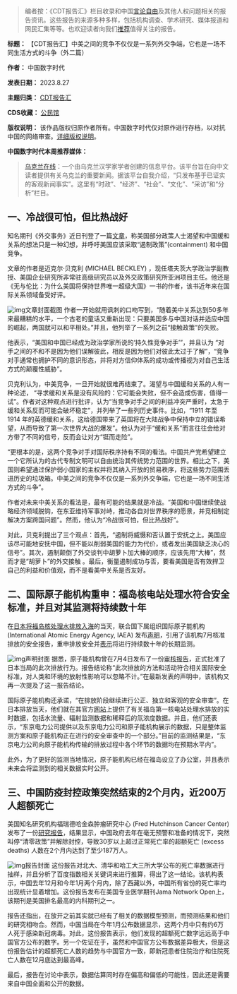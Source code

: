 



> 
> 编者按：《CDT报告汇》栏目收录和中国[言论自由](https://chinadigitaltimes.net/space/言论自由)及其他人权问题相关的报告资讯。这些报告的来源多种多样，包括机构调查、学术研究、媒体报道和网民汇集等等。也欢迎读者向我们[推荐](https://chinadigitaltimes.net/chinese/telegrambot)值得关注的报告。
> 
> 
> 




**标题：** 【CDT报告汇】中美之间的竞争不仅仅是一系列外交争端，它也是一场不同生活方式的斗争（外二篇）  

**作者：** 中国数字时代  

**发表日期：** 2023.8.27  

**主题归类：** [CDT报告汇](https://chinadigitaltimes.net/chinese/category/cdt-stories/cdt%E6%8A%A5%E5%91%8A%E6%B1%87)  

**CDS收藏：** [公民馆](https://chinadigitaltimes.net/space/%E5%85%AC%E6%B0%91%E9%A6%86)  

**版权说明：** 该作品版权归原作者所有。中国数字时代仅对原作进行存档，以对抗中国的网络审查。[详细版权说明](https://chinadigitaltimes.net/chinese/copyright)。


**中国数字时代本周推荐媒体：** 



> 
> [乌克兰在线](https://www.wukelan.cn.com/)：一个由乌克兰汉学家学者创建的信息平台。该平台旨在向中文读者提供有关乌克兰的重要新闻。据该平台自我介绍，“只发布基于已证实的客观新闻事实”。这里有“时政”、“经济”、“社会”、“文化”、“采访”和“分析”栏目。
> 
> 
> 


一、冷战很可怕，但比热战好
-------------


知名期刊《外交事务》近日刊登了一篇[文章](https://www.foreignaffairs.com/united-states/china-delusions-detente-rivals)，称美国部分政策人士渴望和中国缓和关系的想法只是一种幻想，并呼吁美国应该采取“遏制政策”(containment) 和中国竞争。


文章的作者是迈克尔·贝克利 (MICHAEL BECKLEY) ，现任塔夫茨大学政治学副教授、美国企业研究所非常驻高级研究员以及外交政策研究所亚洲项目主任。他还是《无与伦比：为什么美国将保持世界唯一超级大国》一书的作者，该书近年来在国际关系领域备受好评。


![img](https://chinadigitaltimes.net/chinese/files/2023/08/Delusions-of-Detente_-Why-America-and-China-Will-Be-Enduring-Rivals_-www.foreignaffairs.com_.png)文章封面截图
作者一开始就用讽刺的口吻写到，“随着美中关系达到50多年来最糟糕的水平，一个古老的童话又重新出现：只要美国多与中国对话并适应中国的崛起，两国就可以和平相处。”并且，他列举了一系列之前“接触政策”的失败。


他表示，“美国和中国已经成为政治学家所说的‘持久性竞争对手’”，并且认为 “对手之间的不和不是因为他们误解彼此，相反是因为他们对彼此太过于了解”，“竞争对手通常也拥护不同的意识形态，并将对方信仰体系的成功或传播视为对自己生活方式的颠覆性威胁”。


贝克利认为，中美竞争，一旦开始就很难再结束了。渴望与中国缓和关系的人有一种论述， “寻求缓和关系是没有风险的：它可能会失败，但不会造成伤害，值得一试”。作者对这种观点进行批评，认为“当竞争对手之间的利益冲突严重时，太急于缓和关系反而可能会破坏稳定”，并列举了一些列历史事件。比如，“1911 年至 1914 年的英德缓和关系，这给德国带来了英国将在大陆战争中保持中立的错误希望，从而导致了第一次世界大战的爆发”。他认为对于“缓和关系”而言往往会给对方带了不同的信号，反而会让对方“铤而走险”。


“更根本的是，这两个竞争对手对国际秩序持有不同的看法。中国共产党希望建立一个它所认为的古代专制文明可以自由统治其传统势力范围的世界。相比之下，美国则希望通过保护弱小国家的主权并将其纳入开放的贸易秩序，将这些势力范围丢进历史的垃圾箱。中美之间的竞争不仅仅是一系列外交争端，它也是一场不同生活方式的斗争”。


作者对未来中美关系的看法是，最有可能的结果就是冷战。“美国和中国继续使战略经济领域脱钩，在东亚维持军事对峙，推动各自对世界秩序的愿景，并竞相制定解决方案跨国问题”。然而，他认为“冷战很可怕，但比热战好”。


对此，贝克利提出了三个观点：首先，“遏制将威慑和否认置于安抚之上。美国应该尽可能地安抚中国，但不能以削弱美国的能力为代价，或者发出美国缺乏决心的信号”。其次，遏制颠倒了外交谈判中胡萝卜加大棒的顺序，应该先用“大棒”，然而才是“胡萝卜”的外交接触 。最后，衡量遏制成功与否，要看美国是否有效捍卫自己的利益和价值观，而不是看美中关系是否友好。


二、国际原子能机构重申：福岛核电站处理水符合安全标准，并且对其监测将持续数十年
---------------------------------------


在[日本将福岛核处理水排放入海](https://www.voachinese.com/a/japan-fukushima-water-release-20230822/7234959.html)的当天，联合国下属组织国际原子能机构 (International Atomic Energy Agency, IAEA) 发布[声明](https://www.iaea.org/newscenter/pressreleases/iaea-director-general-statement-on-discharge-of-fukushima-daiichi-alps-treated-water)，引用了该机构7月核准排放的安全报告，重申排放安全并[表示](https://www.iaea.org/zh/newscenter/news/guo-ji-yuan-zi-neng-ji-gou-jie-shao-ri-ben-dui-fu-dao-di-yi-he-dian-zhan-chu-li-shui-pai-fang-de-jian-ce-shu-ju)将进行持续数十年的长期监测。


![img](https://chinadigitaltimes.net/chinese/files/2023/08/IAEA-Director-General-Statement-on-Discharge-of-Fukushima-Daiichi-ALP_-www.iaea_.org_.png)声明封面
据悉，原子能机构曾在7月4日发布了一份[审核报告](https://www.iaea.org/zh/newscenter/pressreleases/guo-ji-yuan-zi-neng-ji-gou-ren-wei-ri-ben-zai-fu-dao-jiang-chu-li-shui-pai-hai-de-ji-hua-fu-he-guo-ji-an-quan-biao-zhun)，正式批准了日本当局的此次排放行为。报告结论称“此次排放的方法和活动符合相关国际安全标准，对人类和环境的放射性影响可以忽略不计。”在最新发表的声明中，该机构又再一次提及了这一报告结论。


国际原子能机构还承诺，“在排放阶段继续进行公正、独立和客观的安全审查”。在日本排放当天，他们就在其官方[网站](https://www.iaea.org/topics/response/fukushima-daiichi-nuclear-accident/fukushima-daiichi-alps-treated-water-discharge/tepco-data)上提供了有关福岛第一核电站处理水排放的实时数据，包括水流量、辐射监测数据和稀释后的氚浓度数据。并且，他们还表示，“东京电力公司提供以及东京电力公司和原子能机构展示的数据，只是整体监测方案和原子能机构正在进行的安全审查中的一个部分。”目前的监测结果是，“东京电力公司向原子能机构传输的排放过程中各个环节的数据均在预期水平内”。


此外，为了更好的监测当地情况，原子能机构已经在福岛设立了办公室，并且表示未来会将监测到的相关数据实时公开。


三、中国防疫封控政策突然结束的2个月内，近200万人超额死亡
------------------------------


美国知名研究机构福瑞德哈金森肿瘤研究中心 (Fred Hutchinson Cancer Center) 发布了一份[研究报告](https://jamanetwork.com/journals/jamanetworkopen/fullarticle/2808734)，结果显示，中国政府去年在毫无预警和准备的情况下，突然叫停“清零政策”并解除封控，导致30岁以上超过正常死亡率的超额死亡 (excess deaths) 人数在2个月内达到了至少187万人。


![img](https://chinadigitaltimes.net/chinese/files/2023/08/xiao_2023_oi_230891_1692220306.46344.jpg)报告封面
这份报告对北大、清华和哈工大三所大学公布的死亡率数据进行抽样，并且分析了百度指数相关关键词来进行推算，得出了这一结论。该机构表示，中国去年12月和今年1月两个月内，除了西藏以外，中国所有省份的死亡率均出现统计显着增加。这份报告发布在美国专业医学期刊Jama Network Open上，该期刊是美国排名最高的内科期刊之一。


报告还指出，在放开之前其实就已经有了相关的数据模型预测，而预测结果和他们的研究相吻合。然而，中国当局在今年1月公布数据显示，这两个月中只有约6万人死于感染新冠病毒。对此，这份报告表示，他们发现的超额死亡数字远远高于中国官方公布的数字。另一个佐证在于，虽然和中国官方公布数据差异极大，但是这份报告估计的超额死亡人数的趋势与中国官方一致，即新冠患者住院治疗和住院死亡人数在12月底达到最高峰。


最后，报告在讨论中表示，数据估算同时存在偏高和偏低的可能性，因此还是需要来自中国全面和公开的数据。







